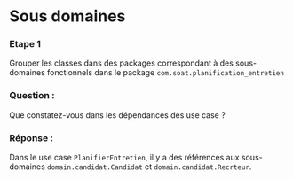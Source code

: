 # Sous domaines

### Etape 1

Grouper les classes dans des packages correspondant à des sous-domaines fonctionnels dans le
package `com.soat.planification_entretien`

### Question :

Que constatez-vous dans les dépendances des use case ?

### Réponse :

Dans le use case `PlanifierEntretien`, il y a des références aux sous-domaines `domain.candidat.Candidat`
et `domain.candidat.Recrteur`. 
